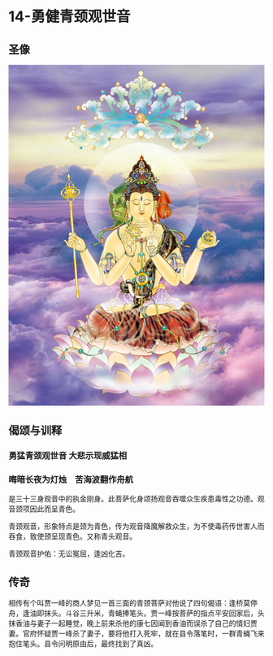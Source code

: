 # 14-勇健青颈观世音

## 圣像

![](../../.gitbook/assets/14-yong-jian-qing-jing-guan-shi-yin.jpg)

## 偈颂与训释

### 勇猛青颈观世音  大悲示现威猛相

### 晦暗长夜为灯烛　苦海波翻作舟航

是三十三身观音中的执金刚身。此菩萨化身颂扬观音吞噬众生疾患毒性之功德。观音颈项因此而呈青色。

青颈观音，形象特点是颈为青色，传为观音降魔解救众生，为不使毒药传世害人而吞食，致使颈呈现青色。又称青头观音。

青颈观音护佑：无讼冤屈，逢凶化吉。

## 传奇

相传有个叫贾一峰的商人梦见一首三面的青颈菩萨对他说了四句偈语：逢桥莫停舟，逢油即抹头。斗谷三升米，青蝇捧笔头。贾一峰按菩萨的指点平安回家后，头抹香油与妻子一起睡觉，晚上前来杀他的康七因闻到香油而误杀了自己的情妇贾妻。官府怀疑贾一峰杀了妻子，要将他打入死牢，就在县令落笔时，一群青蝇飞来抱住笔头。县令问明原由后，最终找到了真凶。

